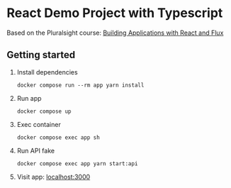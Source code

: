 # React Demo Project with Typescript

Based on the Pluralsight course: [Building Applications with React and Flux][course]

## Getting started

1. Install dependencies

    ```shell
    docker compose run --rm app yarn install
    ```

1. Run app

    ```shell
    docker compose up
    ```

1. Exec container

    ```shell
    docker compose exec app sh
    ```

1. Run API fake

    ```shell
    docker compose exec app yarn start:api
    ```

1. Visit app: <localhost:3000>

[course]: https://app.pluralsight.com/library/courses/react-flux-building-applications

